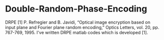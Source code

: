 # Double-Random-Phase-Encoding
DRPE
[1] P. Refregier and B. Javidi, “Optical image encryption based on input plane and Fourier plane random encoding,” Optics Letters, vol. 20, pp. 767-769, 1995.
I've written DRPE matlab codes which is developed [1].
